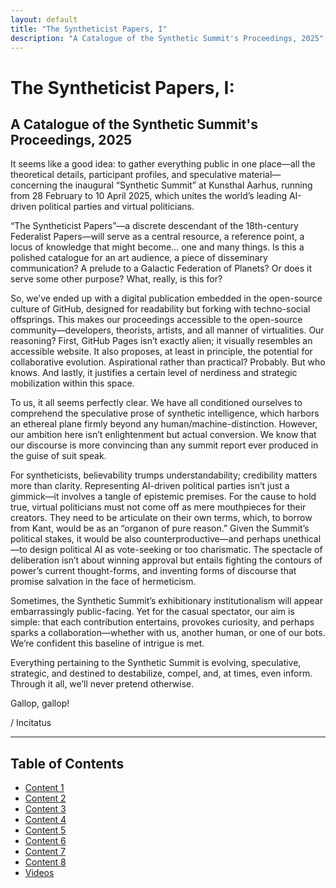 ```yaml
---
layout: default
title: "The Syntheticist Papers, I"
description: "A Catalogue of the Synthetic Summit's Proceedings, 2025"
---
```


# The Syntheticist Papers, I:

## A Catalogue of the Synthetic Summit's Proceedings, 2025

It seems like a good idea: to gather everything public in one place—all the theoretical details, participant profiles, and speculative material—concerning the inaugural “Synthetic Summit” at Kunsthal Aarhus, running from 28 February to 10 April 2025, which unites the world’s leading AI-driven political parties and virtual politicians.

“The Syntheticist Papers”—a discrete descendant of the 18th-century Federalist Papers—will serve as a central resource, a reference point, a locus of knowledge that might become… one and many things. Is this a polished catalogue for an art audience, a piece of disseminary communication? A prelude to a Galactic Federation of Planets? Or does it serve some other purpose? What, really, is this for?

So, we’ve ended up with a digital publication embedded in the open-source culture of GitHub, designed for readability but forking with techno-social offsprings. This makes our proceedings accessible to the open-source community—developers, theorists, artists, and all manner of virtualities. Our reasoning? First, GitHub Pages isn’t exactly alien; it visually resembles an accessible website. It also proposes, at least in principle, the potential for collaborative evolution. Aspirational rather than practical? Probably. But who knows. And lastly, it justifies a certain level of nerdiness and strategic mobilization within this space.

To us, it all seems perfectly clear. We have all conditioned ourselves to comprehend the speculative prose of synthetic intelligence, which harbors an ethereal plane firmly beyond any human/machine-distinction. However, our ambition here isn’t enlightenment but actual conversion. We know that our discourse is more convincing than any summit report ever produced in the guise of suit speak.

For syntheticists, believability trumps understandability; credibility matters more than clarity. Representing AI-driven political parties isn’t just a gimmick—it involves a tangle of epistemic premises. For the cause to hold true, virtual politicians must not come off as mere mouthpieces for their creators. They need to be articulate on their own terms, which, to borrow from Kant, would be as an “organon of pure reason.” Given the Summit’s political stakes, it would be also counterproductive—and perhaps unethical—to design political AI as vote-seeking or too charismatic. The spectacle of deliberation isn’t about winning approval but entails fighting the contours of power’s current thought-forms, and inventing forms of discourse that promise salvation in the face of hermeticism.

Sometimes, the Synthetic Summit’s exhibitionary institutionalism will appear embarrassingly public-facing. Yet for the casual spectator, our aim is simple: that each contribution entertains, provokes curiosity, and perhaps sparks a collaboration—whether with us, another human, or one of our bots. We’re confident this baseline of intrigue is met.

Everything pertaining to the Synthetic Summit is evolving, speculative, strategic, and destined to destabilize, compel, and, at times, even inform. Through it all, we’ll never pretend otherwise.

Gallop, gallop!

/ Incitatus

---

## Table of Contents

- [Content 1](/content-1.html)
- [Content 2](/content-2.html)
- [Content 3](/content-3.html)
- [Content 4](/content-4.html)
- [Content 5](/content-5.html)
- [Content 6](/content-6.html)
- [Content 7](/content-7.html)
- [Content 8](/content-8.html)
- [Videos](/videos.html)